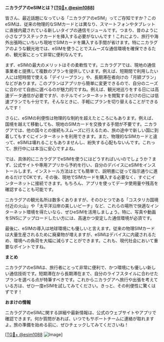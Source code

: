 **ニカラグアのeSIMとは？[[TG💪+ @esim1088](https://t.me/s/esim1088)]**

皆さん、最近話題になっている「ニカラグアのeSIM」ってご存知ですか？このeSIMは、従来の物理的なSIMカードとは異なり、スマートフォンやタブレットに直接内蔵されている新しいタイプの通信モジュールです。つまり、昔のように小さなプラスチックカードを挿入する必要がないんです！これにより、旅行や海外出張時にいちいち現地でSIMカードを購入する手間が省けます。特にニカラグアのような観光地では、eSIMを使うことでスムーズな通信環境を確保できるため、観光客にとって非常に便利なんです。

まず、eSIMの最大のメリットはその柔軟性です。ニカラグアでは、現地の通信事業者と提携して複数のプランを提供しています。例えば、短期間で利用したい人には短時間で使える「デイリープラン」や、長期滞在者向けの「月額プラン」などがあります。このプランはアプリから簡単に変更できるので、自分のニーズに合わせて自由に選べるのが魅力的ですね。例えば、観光地巡りをする日には高速データ通信が必要ですが、ホテルでインターネットを閲覧するだけの日には低速プランでも十分です。そんなときに、手軽にプランを切り替えることができるんです！

さらに、eSIMの利便性は物理的な制約を超えたところにもあります。例えば、国境を越えて移動しても、現地のSIMカードを交換する手間が不要です。ニカラグアでは、他の国々との接続もスムーズに行えるため、旅の途中で新しい国に到着してもすぐにインターネットを利用できます。また、物理的なSIMカードと違って、eSIMは壊れることもありませんし、紛失する心配もないんです。これって、旅行中には本当に安心ですよね。

では、具体的にニカラグアでeSIMを使うにはどうすればいいのでしょうか？まず、公式サイトや専用アプリから予約を行い、自分のデバイスにeSIMをインストールします。インストール方法はとても簡単で、説明書に従って指示通りに進めるだけでOKです。その後、現地でSIMカードを購入する必要なく、すぐにインターネットに接続できます。もちろん、アプリを使ってデータ使用量や残高を確認することも可能です。

ニカラグアの観光名所は数多くありますが、そのひとつである「コスタリカ国境付近の火山」や「太平洋沿岸の美しいビーチ」など、これらの場所で快適なインターネット環境を得たいなら、ぜひeSIMを活用しましょう。特に、写真や動画をSNSにアップロードしたい方には、高速かつ安定した通信環境が必須です。

最後に、eSIMの導入は地球環境にも優しいと言えます。従来の物理SIMカードは大量生産されるために廃棄物が増えますが、eSIMはデバイスに内蔵されるため、環境への負荷を大幅に減らすことができます。これも、現代社会において重要なポイントですね。

**まとめ**

ニカラグアのeSIMは、旅行者にとって非常に便利で、かつ環境にも優しい新しい通信技術です。短期滞在から長期滞在まで、自分のライフスタイルに合わせたプランを選べる点が特筆すべきです。これからニカラグアへ旅行や出張を考えている方は、ぜひ一度eSIMを試してみてください。きっと、その利便性に驚くはずです！

**おまけの情報**

ニカラグアのeSIMに関する詳細や最新情報は、公式のウェブサイトやアプリで確認できます。何か質問があれば、いつでもサポートチームに連絡が取れますよ。旅の準備を始める前に、ぜひチェックしてみてくださいね！

[[TG💪+ @esim1088](https://t.me/s/esim1088) ![Image](https://i.postimg.cc/Y0z9fWf4/image.png)]